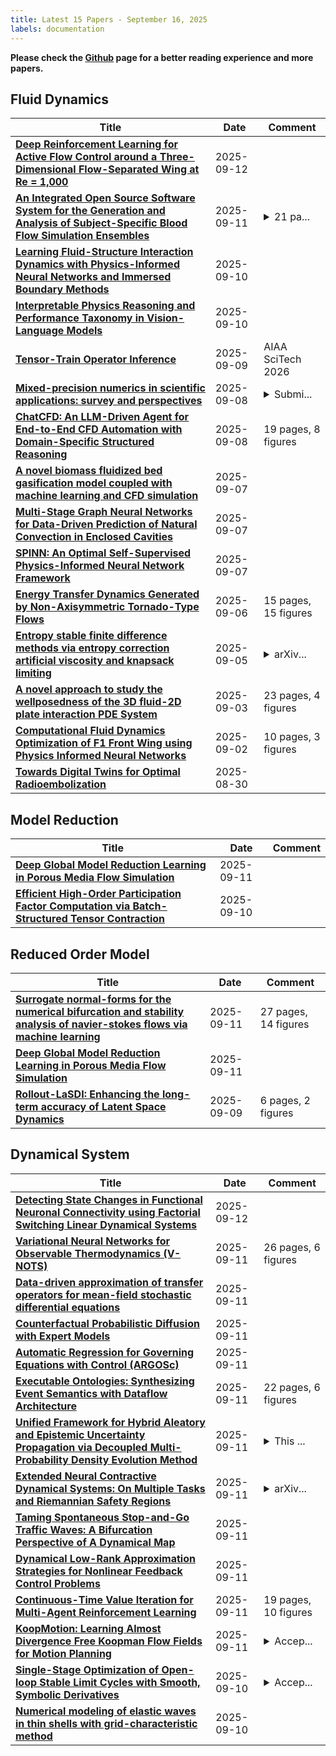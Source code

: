 ```yaml
---
title: Latest 15 Papers - September 16, 2025
labels: documentation
---
```

**Please check the [Github](https://github.com/zezhishao/MTS_Daily_ArXiv) page for a better reading experience and more papers.**

## Fluid Dynamics
| **Title** | **Date** | **Comment** |
| --- | --- | --- |
| **[Deep Reinforcement Learning for Active Flow Control around a Three-Dimensional Flow-Separated Wing at Re = 1,000](http://arxiv.org/abs/2509.10195v1)** | 2025-09-12 |  |
| **[An Integrated Open Source Software System for the Generation and Analysis of Subject-Specific Blood Flow Simulation Ensembles](http://arxiv.org/abs/2509.09392v1)** | 2025-09-11 | <details><summary>21 pa...</summary><p>21 pages, 7 figures, 2 tables</p></details> |
| **[Learning Fluid-Structure Interaction Dynamics with Physics-Informed Neural Networks and Immersed Boundary Methods](http://arxiv.org/abs/2505.18565v4)** | 2025-09-10 |  |
| **[Interpretable Physics Reasoning and Performance Taxonomy in Vision-Language Models](http://arxiv.org/abs/2509.08270v1)** | 2025-09-10 |  |
| **[Tensor-Train Operator Inference](http://arxiv.org/abs/2509.08071v1)** | 2025-09-09 | AIAA SciTech 2026 |
| **[Mixed-precision numerics in scientific applications: survey and perspectives](http://arxiv.org/abs/2412.19322v3)** | 2025-09-08 | <details><summary>Submi...</summary><p>Submitted to Journal of Supercomputing</p></details> |
| **[ChatCFD: An LLM-Driven Agent for End-to-End CFD Automation with Domain-Specific Structured Reasoning](http://arxiv.org/abs/2506.02019v2)** | 2025-09-08 | 19 pages, 8 figures |
| **[A novel biomass fluidized bed gasification model coupled with machine learning and CFD simulation](http://arxiv.org/abs/2509.06056v1)** | 2025-09-07 |  |
| **[Multi-Stage Graph Neural Networks for Data-Driven Prediction of Natural Convection in Enclosed Cavities](http://arxiv.org/abs/2509.06041v1)** | 2025-09-07 |  |
| **[SPINN: An Optimal Self-Supervised Physics-Informed Neural Network Framework](http://arxiv.org/abs/2509.05886v1)** | 2025-09-07 |  |
| **[Energy Transfer Dynamics Generated by Non-Axisymmetric Tornado-Type Flows](http://arxiv.org/abs/2509.05546v1)** | 2025-09-06 | 15 pages, 15 figures |
| **[Entropy stable finite difference methods via entropy correction artificial viscosity and knapsack limiting](http://arxiv.org/abs/2508.21226v2)** | 2025-09-05 | <details><summary>arXiv...</summary><p>arXiv admin note: text overlap with arXiv:2507.14488</p></details> |
| **[A novel approach to study the wellposedness of the 3D fluid-2D plate interaction PDE System](http://arxiv.org/abs/2509.03431v1)** | 2025-09-03 | 23 pages, 4 figures |
| **[Computational Fluid Dynamics Optimization of F1 Front Wing using Physics Informed Neural Networks](http://arxiv.org/abs/2509.01963v1)** | 2025-09-02 | 10 pages, 3 figures |
| **[Towards Digital Twins for Optimal Radioembolization](http://arxiv.org/abs/2509.02607v1)** | 2025-08-30 |  |

## Model Reduction
| **Title** | **Date** | **Comment** |
| --- | --- | --- |
| **[Deep Global Model Reduction Learning in Porous Media Flow Simulation](http://arxiv.org/abs/1807.09335v2)** | 2025-09-11 |  |
| **[Efficient High-Order Participation Factor Computation via Batch-Structured Tensor Contraction](http://arxiv.org/abs/2509.08968v1)** | 2025-09-10 |  |

## Reduced Order Model
| **Title** | **Date** | **Comment** |
| --- | --- | --- |
| **[Surrogate normal-forms for the numerical bifurcation and stability analysis of navier-stokes flows via machine learning](http://arxiv.org/abs/2506.21275v2)** | 2025-09-11 | 27 pages, 14 figures |
| **[Deep Global Model Reduction Learning in Porous Media Flow Simulation](http://arxiv.org/abs/1807.09335v2)** | 2025-09-11 |  |
| **[Rollout-LaSDI: Enhancing the long-term accuracy of Latent Space Dynamics](http://arxiv.org/abs/2509.08191v1)** | 2025-09-09 | 6 pages, 2 figures |

## Dynamical System
| **Title** | **Date** | **Comment** |
| --- | --- | --- |
| **[Detecting State Changes in Functional Neuronal Connectivity using Factorial Switching Linear Dynamical Systems](http://arxiv.org/abs/2411.04229v2)** | 2025-09-12 |  |
| **[Variational Neural Networks for Observable Thermodynamics (V-NOTS)](http://arxiv.org/abs/2509.09899v1)** | 2025-09-11 | 26 pages, 6 figures |
| **[Data-driven approximation of transfer operators for mean-field stochastic differential equations](http://arxiv.org/abs/2509.09891v1)** | 2025-09-11 |  |
| **[Counterfactual Probabilistic Diffusion with Expert Models](http://arxiv.org/abs/2508.13355v2)** | 2025-09-11 |  |
| **[Automatic Regression for Governing Equations with Control (ARGOSc)](http://arxiv.org/abs/2509.09784v1)** | 2025-09-11 |  |
| **[Executable Ontologies: Synthesizing Event Semantics with Dataflow Architecture](http://arxiv.org/abs/2509.09775v1)** | 2025-09-11 | 22 pages, 6 figures |
| **[Unified Framework for Hybrid Aleatory and Epistemic Uncertainty Propagation via Decoupled Multi-Probability Density Evolution Method](http://arxiv.org/abs/2509.09535v1)** | 2025-09-11 | <details><summary>This ...</summary><p>This is a preprint(initial draft) of a manuscript submitted to Reliability Engineering & System Safety journal</p></details> |
| **[Extended Neural Contractive Dynamical Systems: On Multiple Tasks and Riemannian Safety Regions](http://arxiv.org/abs/2411.11405v3)** | 2025-09-11 | <details><summary>arXiv...</summary><p>arXiv admin note: substantial text overlap with arXiv:2401.09352</p></details> |
| **[Taming Spontaneous Stop-and-Go Traffic Waves: A Bifurcation Perspective of A Dynamical Map](http://arxiv.org/abs/2509.09466v1)** | 2025-09-11 |  |
| **[Dynamical Low-Rank Approximation Strategies for Nonlinear Feedback Control Problems](http://arxiv.org/abs/2501.07439v2)** | 2025-09-11 |  |
| **[Continuous-Time Value Iteration for Multi-Agent Reinforcement Learning](http://arxiv.org/abs/2509.09135v1)** | 2025-09-11 | 19 pages, 10 figures |
| **[KoopMotion: Learning Almost Divergence Free Koopman Flow Fields for Motion Planning](http://arxiv.org/abs/2509.09074v1)** | 2025-09-11 | <details><summary>Accep...</summary><p>Accepted to CoRL 2025 (Conference on Robot Learning). 15 pages 11 figures</p></details> |
| **[Single-Stage Optimization of Open-loop Stable Limit Cycles with Smooth, Symbolic Derivatives](http://arxiv.org/abs/2312.10647v3)** | 2025-09-10 | <details><summary>Accep...</summary><p>Accepted at IEEE International Conference on Robotics and Automation (ICRA) 2025</p></details> |
| **[Numerical modeling of elastic waves in thin shells with grid-characteristic method](http://arxiv.org/abs/2509.09017v1)** | 2025-09-10 |  |

